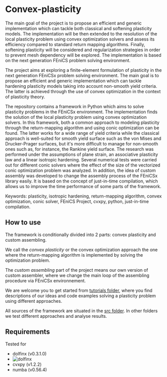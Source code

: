 # Convex-plasticity

The main goal of the project is to propose an efficient and generic implementation which can tackle both classical and softening plasticity models. The implementation will be then extended to the resolution of the local plasticity problem using convex optimization solvers and assess its efficiency compared to standard return mapping algorithms. Finally, softening plasticity will be considered and regularization strategies in order to prevent mesh dependency will be explored. The implementation is based on the next generation FEniCS problem solving environment.


The project aims at exploring a finite-element formulation of plasticity in the next generation FEniCSx problem solving environment. The main goal is to propose an efficient and generic implementation which can tackle hardening plasticity models taking into account non-smooth yield criteria. The latter is achieved through the use of convex optimization in the context of plasticity theory.

The repository contains a framework in Python which aims to solve plasticity problems in the FEniCSx environment. The implementation finds the solution of the local plasticity problem using convex optimization solvers. In this framework, both a common approach to modeling plasticity through the return-mapping algorithm and using conic optimization can be found. The latter works for a wide range of yield criteria while the classical approach is well-suited for smooth yield surface such as the von Mises and Drucker-Prager surfaces, but it's more difficult to manage for non-smooth ones such as, for instance, the Rankine yield surface. The research was performed under the assumptions of plane strain, an associative plasticity law and a linear isotropic hardening. Several numerical tests were carried out for different conic solvers where the effect of the size of the vectorized conic optimization problem was analyzed. In addition, the idea of custom assembly was developed to change the assembly process of the FEniCSx library easily. It is based on the concept of just-in-time compilation, which allows us to improve the time performance of some parts of the framework.

Keywords: plasticity, isotropic hardening, return-mapping algorithm, convex optimization, conic solver, FEniCS Project, cvxpy, python, just-in-time compilation.

## How to use

The framework is conditionally divided into 2 parts: convex plasticity and custom assembling.

We call the *convex plasticity* or the convex optimization approach the one where the return-mapping algorithm is implemented by solving the optimization problem. 

The *custom assembling* part of the project means our own version of custom assembler, where we change the main loop of the assembling procedure via FEniCSx environnement.

We are welcome you to get started from [tutorials folder](tutorials/), where you find descriptions of our ideas and code examples solving a plasticity problem using different approaches.

All sources of the framework are situated in the [src folder](src/). In other folders we test different approaches and analyse results. 

## Requirements

Tested for 

* dolfinx (v0.3.1.0)
* ![dolfinx](https://badgen.net/badge/DOLFINx/0.3.1/blue)
* cvxpy (v1.2.2)
* numba (v0.56.4)
